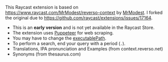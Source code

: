 This Raycast extension is based on https://www.raycast.com/MrModest/reverso-context by [MrModest](https://www.raycast.com/MrModest).
I forked the original due to https://github.com/raycast/extensions/issues/17164.  

- This is an **early version** and is not yet available in the Raycast Store.
- The extension uses [Puppeteer](https://pptr.dev/) for web scraping.  
- You may have to change the [executablePath](https://github.com/adielBm/raycast-extension-reverso-context/blob/59e7920817dc98f5d6b4db73f3c6a61072761007/src/reversoApi.tsx#L27).
- To perform a search, end your query with a period (`.`).  
- Translations, IPA pronunciation and Examples (from context.reverso.net)
- Synonyms (from thesaurus.com)
